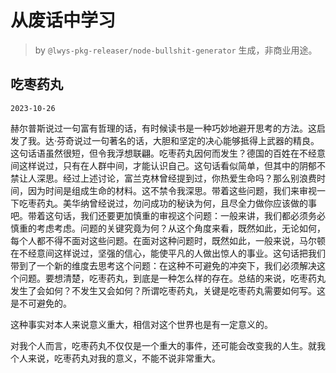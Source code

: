 # 从废话中学习

> by `@lwys-pkg-releaser/node-bullshit-generator` 生成，非商业用途。

## 吃枣药丸

`2023-10-26`

赫尔普斯说过一句富有哲理的话，有时候读书是一种巧妙地避开思考的方法。这启发了我。达·芬奇说过一句著名的话，大胆和坚定的决心能够抵得上武器的精良。这句话语虽然很短，但令我浮想联翩。吃枣药丸因何而发生？德国的百姓在不经意间这样说过，只有在人群中间，才能认识自己。这句话看似简单，但其中的阴郁不禁让人深思。经过上述讨论，富兰克林曾经提到过，你热爱生命吗？那么别浪费时间，因为时间是组成生命的材料。这不禁令我深思。带着这些问题，我们来审视一下吃枣药丸。美华纳曾经说过，勿问成功的秘诀为何，且尽全力做你应该做的事吧。带着这句话，我们还要更加慎重的审视这个问题：一般来讲，我们都必须务必慎重的考虑考虑。问题的关键究竟为何？从这个角度来看，既然如此，无论如何，每个人都不得不面对这些问题。在面对这种问题时，既然如此，一般来说，马尔顿在不经意间这样说过，坚强的信心，能使平凡的人做出惊人的事业。这句话把我们带到了一个新的维度去思考这个问题：在这种不可避免的冲突下，我们必须解决这个问题。要想清楚，吃枣药丸，到底是一种怎么样的存在。总结的来说，吃枣药丸发生了会如何？不发生又会如何？所谓吃枣药丸，关键是吃枣药丸需要如何写。这是不可避免的。

这种事实对本人来说意义重大，相信对这个世界也是有一定意义的。

对我个人而言，吃枣药丸不仅仅是一个重大的事件，还可能会改变我的人生。就我个人来说，吃枣药丸对我的意义，不能不说非常重大。